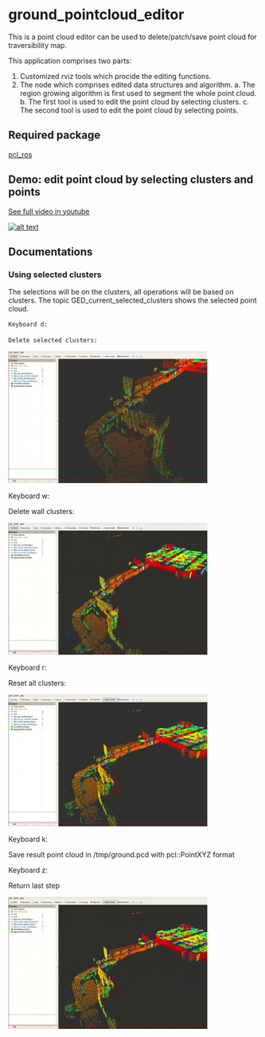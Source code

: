 # ground_pointcloud_editor
This is a point cloud editor can be used to delete/patch/save point cloud for traversibility map.

This application comprises two parts:
1. Customized rviz tools which procide the editing functions.
2. The node which comprises edited data structures and algorithm.
  a. The region growing algorithm is first used to segment the whole point cloud.
  b. The first tool is used to edit the point cloud by selecting clusters.
  c. The second tool is used to edit the point cloud by selecting points.

## Required package
[pcl_ros](http://wiki.ros.org/pcl_ros)

## Demo: edit point cloud by selecting clusters and points

[See full video in youtube](https://www.youtube.com/watch?v=5-HCcPmUQBg)

[![alt text](https://github.com/tsengapola/my_image_repo/blob/main/ground_editor/demo_main.gif)](https://www.youtube.com/watch?v=5-HCcPmUQBg "Ground point cloud editor")


## Documentations

### Using selected clusters
The selections will be on the clusters, all operations will be based on clusters.
The topic GED_current_selected_clusters shows the selected point cloud.
```
Keyboard d:

Delete selected clusters: 
```
<img src="https://github.com/tsengapola/my_image_repo/blob/main/ground_editor/clusters_delete.gif" width="400" height="265"/>

Keyboard w:

Delete wall clusters: 

<img src="https://github.com/tsengapola/my_image_repo/blob/main/ground_editor/wall_delete.gif" width="400" height="265"/>

Keyboard r:

Reset all clusters: 

<img src="https://github.com/tsengapola/my_image_repo/blob/main/ground_editor/reset_all.gif" width="400" height="265"/>

Keyboard k:

Save result point cloud in /tmp/ground.pcd with pcl::PointXYZ format

Keyboard z:

Return last step

<img src="https://github.com/tsengapola/my_image_repo/blob/main/ground_editor/last_step.gif" width="400" height="265"/>
